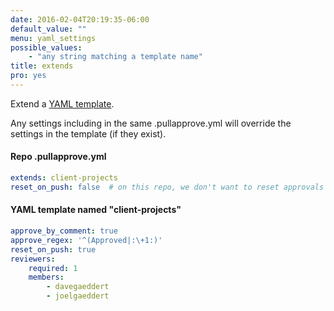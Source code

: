 ```yaml
---
date: 2016-02-04T20:19:35-06:00
default_value: ""
menu: yaml_settings
possible_values:
    - "any string matching a template name"
title: extends
pro: yes
---
```


Extend a [YAML template](/yaml-templates).

Any settings including in the same .pullapprove.yml will override the settings in the template (if they exist).

#### Repo .pullapprove.yml
```yaml
extends: client-projects
reset_on_push: false  # on this repo, we don't want to reset approvals on push
```

#### YAML template named "client-projects"
```yaml
approve_by_comment: true
approve_regex: '^(Approved|:\+1:)'
reset_on_push: true
reviewers:
    required: 1
    members:
        - davegaeddert
        - joelgaeddert
```
